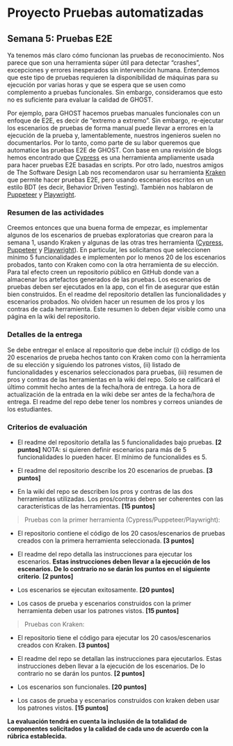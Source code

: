 
# Proyecto Pruebas automatizadas

## Semana  5: Pruebas E2E

Ya tenemos más claro cómo funcionan las pruebas de reconocimiento. Nos parece que son una herramienta súper útil para detectar “crashes”, excepciones y errores inesperados sin intervención humana. Entendemos que este tipo de pruebas requieren la disponibilidad de máquinas para su ejecución por varias horas y que se espera que se usen como complemento a pruebas funcionales. Sin embargo, consideramos que esto no es suficiente para evaluar la calidad de GHOST.  

Por ejemplo, para GHOST hacemos pruebas manuales funcionales con un enfoque de E2E, es decir de “extremo a extremo”. Sin embargo, re-ejecutar los escenarios de pruebas de forma manual puede llevar a errores en la ejecución de la prueba y, lamentablemente, nuestros ingenieros suelen no documentarlos. Por lo tanto, como parte de su labor queremos que automatice las pruebas E2E de GHOST. Con base en una revisión de blogs hemos encontrado que [Cypress](https://www.cypress.io) es una herramienta ampliamente usada para hacer pruebas E2E basadas en scripts. Por otro lado, nuestros amigos de The Software Design Lab nos recomendaron usar su herramienta [Kraken](https://thesoftwaredesignlab.github.io/KrakenMobile/) que permite hacer pruebas E2E, pero usando escenarios escritos en un estilo BDT (es decir, Behavior Driven Testing). También nos hablaron de [Puppeteer](https://pptr.dev) y [Playwright](https://playwright.dev).

### Resumen de las actividades

Creemos entonces que una buena forma de empezar, es implementar algunos de los escenarios de pruebas exploratorias que crearon para la semana 1, usando Kraken y algunas de las otras tres herramienta ([Cypress](https://www.cypress.io), [Puppeteer](https://pptr.dev) y [Playwright](https://playwright.dev)). En particular, les solicitamos que seleccionen mínimo 5 funcionalidades e implementen  por lo menos 20 de los escenarios probados, tanto con Kraken como con la otra herramienta de su elección. Para tal efecto creen un repositorio público en GitHub donde van a almacenar los artefactos generados de las pruebas.  Los escenarios de pruebas deben ser ejecutados en la app, con el fin de asegurar que están bien construidos. En el readme del repositorio detallen las funcionalidades y escenarios probados. No olviden hacer un resumen de los pros y los contras de cada herramienta. Este resumen lo deben dejar visible como una página en la wiki del repositorio.

### Detalles de la entrega
Se debe entregar el enlace al repositorio que debe incluir (i) código de los 20 escenarios de prueba hechos tanto con Kraken como con la herramienta  de su elección y siguiendo los patrones vistos, (ii) listado de funcionalidades y escenarios seleccionados para pruebas, (iii) resumen de pros y contras de las herramientas en la wiki del repo. Solo se calificará el último commit hecho antes de la fecha/hora de entrega. La hora de actualización de la entrada en la wiki debe ser antes de la fecha/hora de entrega. El readme del repo debe tener los nombres y correos uniandes de los estudiantes.


### Criterios de evaluación


- El readme del repositorio detalla las 5 funcionalidades bajo pruebas. **[2 puntos]**  NOTA: si quieren definir escenarios para más de 5 funcionalidades lo pueden hacer. El mínimo de funcionalides es 5.


- El readme del repositorio describe los 20 escenarios de pruebas. **[3 puntos]**

- En la wiki del repo se describen los pros y contras de las dos herramientas utilizadas.  Los pros/contras deben ser coherentes con las características de las herramientas. **[15 puntos]**

> Pruebas con la primer herramienta (Cypress/Puppeteer/Playwright):

- El repositorio contiene el código de los 20 casos/escenarios de pruebas creados con la primera herramienta seleccionada. **[3 puntos]**

- El readme del repo detalla las instrucciones para ejecutar los escenarios. **Estas instrucciones deben llevar a la ejecución de los escenarios. De lo contrario no se darán los puntos en el siguiente criterio**. **[2 puntos]**

- Los escenarios se ejecutan exitosamente. **[20 puntos]**

- Los casos de prueba y escenarios construidos con la primer herramienta deben usar los patrones vistos.  **[15 puntos]**

> Pruebas con Kraken:

- El repositorio tiene el código para ejecutar los 20 casos/escenarios creados con Kraken. **[3 puntos]**

- El readme del repo se detallan las instrucciones para ejecutarlos. Estas instrucciones deben llevar a la ejecución de los escenarios. De lo contrario no se darán los puntos.  **[2 puntos]**

- Los escenarios son funcionales. **[20 puntos]**

- Los casos de prueba y escenarios construidos con kraken deben usar los patrones vistos.  **[15 puntos]**

 **La evaluación tendrá en cuenta la inclusión de la totalidad de componentes solicitados y la calidad de cada uno de acuerdo con la rúbrica establecida.**
